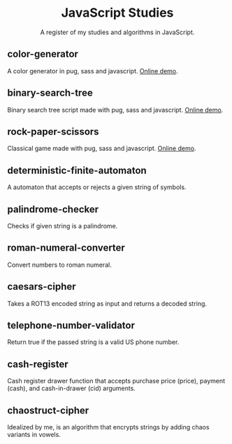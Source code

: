 <h1 align="center">JavaScript Studies</h1>

<p align="center">
  A register of my studies and algorithms in JavaScript.
</p>

## color-generator
A color generator in pug, sass and javascript. <a href="https://codepen.io/joziasmartini/pen/NWrGGYz">Online demo</a>.

## binary-search-tree
Binary search tree script made with pug, sass and javascript. <a href="https://codepen.io/joziasmartini/pen/eYJeedP">Online demo</a>.

## rock-paper-scissors
Classical game made with pug, sass and javascript. <a href="https://codepen.io/joziasmartini/pen/yLavxmy">Online demo</a>.

## deterministic-finite-automaton
A automaton that accepts or rejects a given string of symbols.

## palindrome-checker
Checks if given string is a palindrome.

## roman-numeral-converter
Convert numbers to roman numeral.

## caesars-cipher
Takes a ROT13 encoded string as input and returns a decoded string.

## telephone-number-validator
Return true if the passed string is a valid US phone number.

## cash-register
Cash register drawer function that accepts purchase price (price), payment (cash), and cash-in-drawer (cid) arguments.

## chaostruct-cipher
Idealized by me, is an algorithm that encrypts strings by adding chaos variants in vowels.